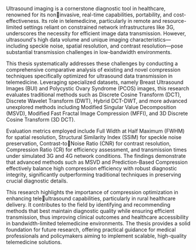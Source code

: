 Ultrasound imaging is a cornerstone diagnostic tool in healthcare, renowned for its noninvasive, real-time capabilities, portability, and cost-effectiveness. Its role in telemedicine, 
particularly in remote and resource-limited settings reliant on constrained network 
infrastructures like 3G, underscores the necessity for efficient image data transmission. 
However, ultrasound's high data volume and unique imaging characteristics—including 
speckle noise, spatial resolution, and contrast resolution—pose substantial transmission 
challenges in low-bandwidth environments.

This thesis systematically addresses these challenges by conducting a comprehensive 
comparative analysis of existing and novel compression techniques specifically optimized for 
ultrasound data transmission in telemedicine. Leveraging specialized datasets, namely Breast 
Ultrasound Images (BUI) and Polycystic Ovary Syndrome (PCOS) images, this research 
evaluates traditional methods such as Discrete Cosine Transform (DCT), Discrete Wavelet 
Transform (DWT), Hybrid DCT-DWT, and more advanced unexplored methods including 
Modified Singular Value Decomposition (MSVD), Modified Fast Fractal Image Compression 
(MFFI), and 3D Discrete Cosine Transform (3D DCT).

Evaluation metrics employed include Full Width at Half Maximum (FWHM) for spatial 
resolution, Structural Similarity Index (SSIM) for speckle noise preservation, Contrast-toNoise Ratio (CNR) for contrast resolution, Compression Ratio (CR) for efficiency 
assessment, and transmission times under simulated 3G and 4G network conditions. The 
findings demonstrate that advanced methods such as MSVD and Prediction-Based 
Compression effectively balance high compression efficiency with robust diagnostic integrity, 
significantly outperforming traditional techniques in preserving crucial diagnostic details.

This research highlights the importance of compression optimization in enhancing teleultrasound capabilities, particularly in rural healthcare delivery. It contributes to the field by 
identifying and recommending methods that best maintain diagnostic quality while ensuring 
efficient transmission, thus improving clinical outcomes and healthcare accessibility in 
bandwidth-limited telemedicine environments. The thesis provides a solid foundation for 
future research, offering practical guidance for medical professionals and policymakers 
aiming to implement scalable, high-quality telemedicine solutions.
